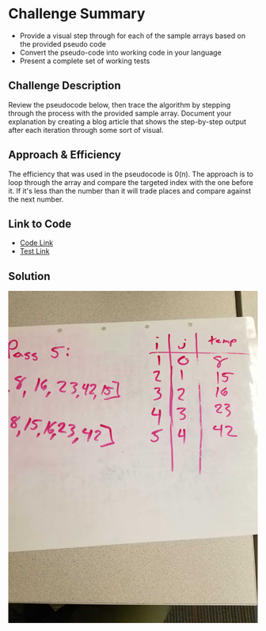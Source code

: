 # Challenge Summary
* Provide a visual step through for each of the sample arrays based on the provided pseudo code
* Convert the pseudo-code into working code in your language
* Present a complete set of working tests

## Challenge Description
Review the pseudocode below, then trace the algorithm by stepping through the process with the provided sample array. Document your explanation by creating a blog article that shows the step-by-step output after each iteration through some sort of visual.

## Approach & Efficiency
The efficiency that was used in the pseudocode is 0(n). The approach is to loop through the array and compare the targeted index with the one before it. If it's less than the number than it will trade places and compare against the next number.

 ## Link to Code
 * [Code Link](./insertionSort.js)
 * [Test Link](./__tests__/insertion-sort.test.js)

## Solution
![whiteBoard](./assets/passFive.jpg)
